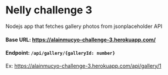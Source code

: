 # Nelly challenge 3
Nodejs app that fetches gallery photos from jsonplaceholder API

#### Base URL: https://alainmucyo-challenge-3.herokuapp.com/

#### Endpoint: `/api/gallery/{galleryId: number}` 
Ex:  https://alainmucyo-challenge-3.herokuapp.com/api/gallery/1 